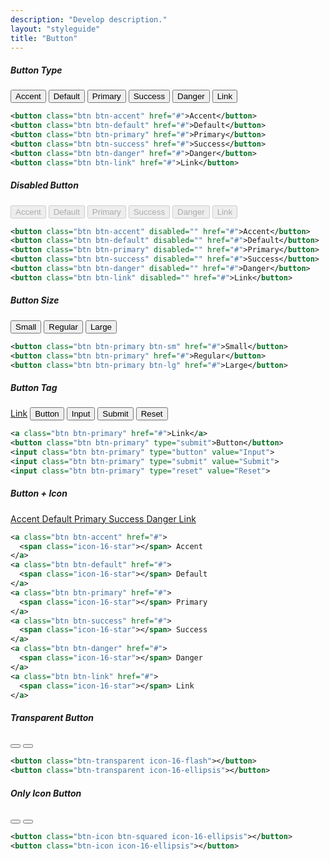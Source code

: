 ```yaml
---
description: "Develop description."
layout: "styleguide"
title: "Button"
---
```


##### Button Type
<div class="group-demo">
  <button class="btn btn-accent" href="#">Accent</button>
  <button class="btn btn-default" href="#">Default</button>
  <button class="btn btn-primary" href="#">Primary</button>
  <button class="btn btn-success" href="#">Success</button>
  <button class="btn btn-danger" href="#">Danger</button>
  <button class="btn btn-link" href="#">Link</button>
</div>

```xml
<button class="btn btn-accent" href="#">Accent</button>
<button class="btn btn-default" href="#">Default</button>
<button class="btn btn-primary" href="#">Primary</button>
<button class="btn btn-success" href="#">Success</button>
<button class="btn btn-danger" href="#">Danger</button>
<button class="btn btn-link" href="#">Link</button>
```

##### Disabled Button

<div class="group-demo">
  <button class="btn btn-accent" disabled="" href="#">Accent</button>
  <button class="btn btn-default" disabled="" href="#">Default</button>
  <button class="btn btn-primary" disabled="" href="#">Primary</button>
  <button class="btn btn-success" disabled="" href="#">Success</button>
  <button class="btn btn-danger" disabled="" href="#">Danger</button>
  <button class="btn btn-link" disabled="" href="#">Link</button>
</div>

```xml
<button class="btn btn-accent" disabled="" href="#">Accent</button>
<button class="btn btn-default" disabled="" href="#">Default</button>
<button class="btn btn-primary" disabled="" href="#">Primary</button>
<button class="btn btn-success" disabled="" href="#">Success</button>
<button class="btn btn-danger" disabled="" href="#">Danger</button>
<button class="btn btn-link" disabled="" href="#">Link</button>
```

##### Button Size

<div class="group-demo">
  <button class="btn btn-primary btn-sm" href="#">Small</button>
  <button class="btn btn-primary" href="#">Regular</button>
  <button class="btn btn-primary btn-lg" href="#">Large</button>
</div>

```xml
<button class="btn btn-primary btn-sm" href="#">Small</button>
<button class="btn btn-primary" href="#">Regular</button>
<button class="btn btn-primary btn-lg" href="#">Large</button>
```

##### Button Tag

<div class="group-demo">
  <a class="btn btn-primary" href="#">Link</a>
  <button class="btn btn-primary" type="submit">Button</button>
  <input class="btn btn-primary" type="button" value="Input">
  <input class="btn btn-primary" type="submit" value="Submit">
  <input class="btn btn-primary" type="reset" value="Reset">
</div>

```xml
<a class="btn btn-primary" href="#">Link</a>
<button class="btn btn-primary" type="submit">Button</button>
<input class="btn btn-primary" type="button" value="Input">
<input class="btn btn-primary" type="submit" value="Submit">
<input class="btn btn-primary" type="reset" value="Reset">
```

##### Button + Icon

<div class="group-demo">
  <a class="btn btn-accent" href="#">
    <span class="icon-16-star"></span> Accent
  </a>
  <a class="btn btn-default" href="#">
    <span class="icon-16-star"></span> Default
  </a>
  <a class="btn btn-primary" href="#">
    <span class="icon-16-star"></span> Primary
  </a>
  <a class="btn btn-success" href="#">
    <span class="icon-16-star"></span> Success
  </a>
  <a class="btn btn-danger" href="#">
    <span class="icon-16-star"></span> Danger
  </a>
  <a class="btn btn-link" href="#">
    <span class="icon-16-star"></span> Link
  </a>
</div>

```xml
<a class="btn btn-accent" href="#">
  <span class="icon-16-star"></span> Accent
</a>
<a class="btn btn-default" href="#">
  <span class="icon-16-star"></span> Default
</a>
<a class="btn btn-primary" href="#">
  <span class="icon-16-star"></span> Primary
</a>
<a class="btn btn-success" href="#">
  <span class="icon-16-star"></span> Success
</a>
<a class="btn btn-danger" href="#">
  <span class="icon-16-star"></span> Danger
</a>
<a class="btn btn-link" href="#">
  <span class="icon-16-star"></span> Link
</a>
```

##### Transparent Button

<div class="group-demo">
  <button class="btn-transparent icon-16-flash"></button>
  <button class="btn-transparent icon-16-ellipsis"></button>
</div>

```xml
<button class="btn-transparent icon-16-flash"></button>
<button class="btn-transparent icon-16-ellipsis"></button>
```

##### Only Icon Button

<div class="group-demo">
  <button class="btn-icon btn-squared icon-16-ellipsis"></button>
  <button class="btn-icon icon-16-ellipsis"></button>
</div>

```xml
<button class="btn-icon btn-squared icon-16-ellipsis"></button>
<button class="btn-icon icon-16-ellipsis"></button>
```
